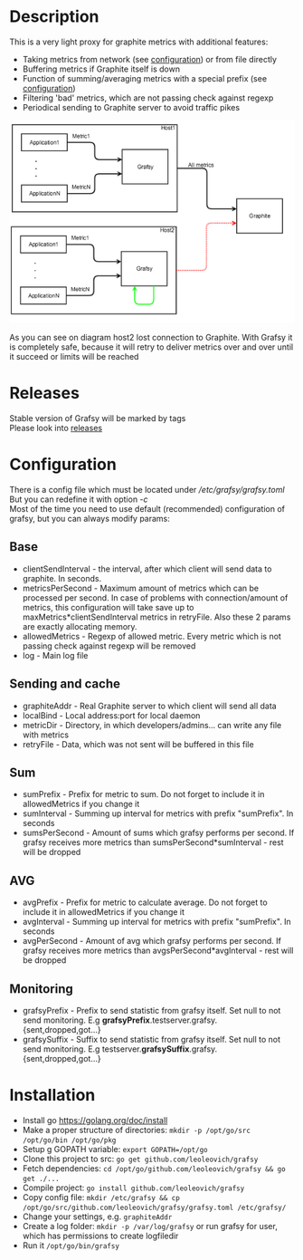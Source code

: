 # Description

This is a very light proxy for graphite metrics with additional features:
- Taking metrics from network (see [configuration](https://github.com/leoleovich/grafsy#configuration)) or from file directly
- Buffering metrics if Graphite itself is down
- Function of summing/averaging metrics with a special prefix (see [configuration](https://github.com/leoleovich/grafsy#configuration))
- Filtering 'bad' metrics, which are not passing check against regexp
- Periodical sending to Graphite server to avoid traffic pikes

![](https://raw.githubusercontent.com/leoleovich/images/master/Grafsy.png)

As you can see on diagram host2 lost connection to Graphite. With Grafsy it is completely safe, because it will retry to deliver metrics over and over until it succeed or limits will be reached

# Releases

Stable version of Grafsy will be marked by tags  
Please look into [releases](https://github.com/leoleovich/grafsy/releases)  

# Configuration

There is a config file which must be located under */etc/grafsy/grafsy.toml*  
But you can redefine it with option *-c*  
Most of the time you need to use default (recommended) configuration of grafsy, but you can always modify params:

## Base

- clientSendInterval - the interval, after which client will send data to graphite. In seconds.
- metricsPerSecond - Maximum amount of metrics which can be processed per second.
    In case of problems with connection/amount of metrics, this configuration will take save up to maxMetrics\*clientSendInterval metrics in retryFile.
    Also these 2 params are exactly allocating memory.
- allowedMetrics - Regexp of allowed metric. Every metric which is not passing check against regexp will be removed
- log - Main log file

## Sending and cache

- graphiteAddr - Real Graphite server to which client will send all data
- localBind - Local address:port for local daemon
- metricDir - Directory, in which developers/admins... can write any file with metrics
- retryFile - Data, which was not sent will be buffered in this file

## Sum

- sumPrefix - Prefix for metric to sum. Do not forget to include it in allowedMetrics if you change it
- sumInterval - Summing up interval for metrics with prefix "sumPrefix". In seconds
- sumsPerSecond - Amount of sums which grafsy performs per second. If grafsy receives more metrics than sumsPerSecond*sumInterval - rest will be dropped

## AVG

- avgPrefix - Prefix for metric to calculate average. Do not forget to include it in allowedMetrics if you change it
- avgInterval - Summing up interval for metrics with prefix "sumPrefix". In seconds
- avgPerSecond - Amount of avg which grafsy performs per second. If grafsy receives more metrics than avgsPerSecond*avgInterval - rest will be dropped

## Monitoring

- grafsyPrefix - Prefix to send statistic from grafsy itself. Set null to not send monitoring. E.g **grafsyPrefix**.testserver.grafsy.{sent,dropped,got...}
- grafsySuffix - Suffix to send statistic from grafsy itself. Set null to not send monitoring. E.g testserver.**grafsySuffix**.grafsy.{sent,dropped,got...}

# Installation

- Install go https://golang.org/doc/install
- Make a proper structure of directories: ```mkdir -p /opt/go/src /opt/go/bin /opt/go/pkg```
- Setup g GOPATH variable: ```export GOPATH=/opt/go```
- Clone this project to src: ```go get github.com/leoleovich/grafsy```
- Fetch dependencies: ```cd /opt/go/github.com/leoleovich/grafsy && go get ./...```
- Compile project: ```go install github.com/leoleovich/grafsy```
- Copy config file: ```mkdir /etc/grafsy && cp /opt/go/src/github.com/leoleovich/grafsy/grafsy.toml /etc/grafsy/```
- Change your settings, e.g. ```graphiteAddr```
- Create a log folder: ```mkdir -p /var/log/grafsy``` or run grafsy for user, which has permissions to create logfiledir
- Run it ```/opt/go/bin/grafsy```
